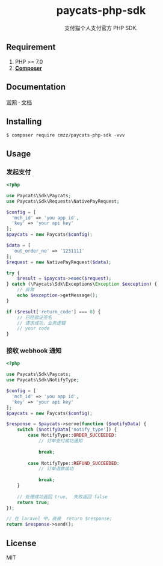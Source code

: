 <h1 align="center"> paycats-php-sdk </h1>
<p align="center">支付猫个人支付官方 PHP SDK.</p>

## Requirement

1. PHP >= 7.0
2. **[Composer](https://getcomposer.org/)**


## Documentation

[官网](https://www.paycats.cn)  · [文档](https://www.paycats.cn/docs)  


## Installing

```shell
$ composer require cmzz/paycats-php-sdk -vvv
```

## Usage

### 发起支付

```php
<?php

use Paycats\Sdk\Paycats;
use Paycats\Sdk\Requests\NativePayRequest;

$config = [
  'mch_id' => 'you app id',
  'key' => 'your api key'  
];
$paycats = new Paycats($config);

$data = [
  'out_order_no' => '1231111'  
];
$request = new NativePayRequest($data);

try {
    $result = $paycats->exec($request);
} catch (\Paycats\Sdk\Exceptions\Exception $exception) {
    // 异常
    echo $exception->getMessage();
}

if ($result['return_code'] === 0) {
    // 已经验证签名
    // 请求成功，业务逻辑
    // your code
}
```

### 接收 webhook 通知

```php
<?php

use Paycats\Sdk\Paycats;
use Paycats\Sdk\NotifyType;

$config = [
  'mch_id' => 'you app id',
  'key' => 'your api key'  
];
$paycats = new Paycats($config);

$response = $paycats->serve(function ($notifyData) {
    switch ($notifyData['notify_type']) {
        case NotifyType::ORDER_SUCCEEDED:
            // 订单支付成功通知
            
            break;
            
        case NotifyType::REFUND_SUCCEEDED:
            // 订单退款成功 
            
            break;
    }
    
    // 处理成功返回 true,  失败返回 false
    return true;
});

// 在 laravel 中，直接  return $response;
return $response->send();
```

## License

MIT
